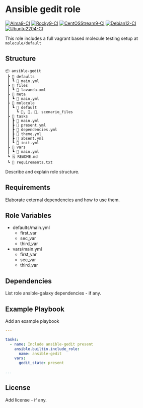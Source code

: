# Ansible gedit role

[![Alma9-CI](https://github.com/philnewm/ansible-gedit/actions/workflows/alma9-ci-caller.yml/badge.svg)](https://github.com/philnewm/ansible-gedit/actions/workflows/alma9-ci-caller.yml) [![Rocky9-CI](https://github.com/philnewm/ansible-gedit/actions/workflows/rocky9-ci-caller.yml/badge.svg)](https://github.com/philnewm/ansible-gedit/actions/workflows/rocky9-ci-caller.yml) [![CentOSStream9-CI](https://github.com/philnewm/ansible-gedit/actions/workflows/centosstream9-ci-caller.yml/badge.svg)](https://github.com/philnewm/ansible-gedit/actions/workflows/centosstream9-ci-caller.yml) [![Debian12-CI](https://github.com/philnewm/ansible-gedit/actions/workflows/debian12-ci-caller.yml/badge.svg)](https://github.com/philnewm/ansible-gedit/actions/workflows/debian12-ci-caller.yml) [![Ubuntu2204-CI](https://github.com/philnewm/ansible-gedit/actions/workflows/ubuntu2204-ci-caller.yml/badge.svg)](https://github.com/philnewm/ansible-gedit/actions/workflows/ubuntu2204-ci-caller.yml)

This role includes a full vagrant based molecule testing setup at `molecule/default`

## Structure

```code
📦 ansible-gedit
 ┣ 📂 defaults
 ┃ ┗ 📜 main.yml
 ┣ 📂 files
 ┃ ┗ 📜 lavanda.xml
 ┣ 📂 meta
 ┃ ┗ 📜 main.yml
 ┣ 📂 molecule
 ┃ ┗ 📂 default
 ┃   ┗ 📜, 📜, 📜, scenario_files
 ┣ 📂 tasks
 ┃ ┣ 📜 main.yml
 ┃ ┣ 📜 present.yml
 ┃ ┣ 📜 dependencies.yml
 ┃ ┣ 📜 theme.yml
 ┃ ┣ 📜 absent.yml
 ┃ ┗ 📜 init.yml
 ┣ 📂 vars
 ┃ ┗ 📜 main.yml
 ┗ 🗒️ README.md
 ┗ 📓 requirements.txt

```

Describe and explain role structure.

## Requirements

Elaborate external dependencies and how to use them.

## Role Variables

* defaults/main.yml
  * first_var
  * sec_var
  * third_var
* vars/main.yml
  * first_var
  * sec_var
  * third_var

## Dependencies

List role ansible-galaxy dependencies - if any.

## Example Playbook

Add an example playbook

```yaml
---

tasks:
  - name: Include ansible-gedit present
    ansible.builtin.include_role:
      name: ansible-gedit
    vars:
      gedit_state: present

...
```

## License

Add license - if any.
